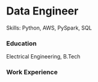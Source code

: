 # Data Engineer
 Skills: Python, AWS, PySpark, SQL

### Education
Electrical Engineering, B.Tech <br/>

### Work Experience
